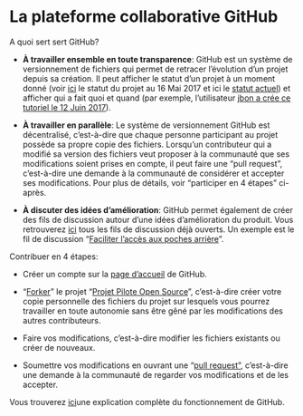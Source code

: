 La plateforme collaborative GitHub
==================================

A quoi sert sert GitHub?

-   **À travailler ensemble en toute transparence**: GitHub est un système de
    versionnement de fichiers qui permet de retracer l’évolution d’un projet
    depuis sa création. Il peut afficher le statut d’un projet à un moment donné
    (voir
    [ici](https://github.com/Raidlight/Projet-Pilote-Open-Source/tree/070fe9f6a15e9507612fdf21694784dca48d147f)
    le statut du projet au 16 Mai 2017 et ici le [statut
    actuel](https://github.com/Raidlight/Projet-Pilote-Open-Source)) et afficher
    qui a fait quoi et quand (par exemple, l’utilisateur [jbon a crée ce
    tutoriel le 12 Juin
    2017](https://github.com/Raidlight/Projet-Pilote-Open-Source/commit/cc97fea576658c3ff3385c7b1190c0917f9206e9?short_path=cda9ba7#diff-cda9ba73872e75b3757e5fc360b86ca4)).

-   **À travailler en parallèle**: Le système de versionnement GitHub est
    décentralisé, c’est-à-dire que chaque personne participant au projet possède
    sa propre copie des fichiers. Lorsqu’un contributeur qui a modifié sa
    version des fichiers veut proposer à la communauté que ses modifications
    soient prises en compte, il peut faire une “pull request”, c’est-à-dire une
    demande à la communauté de considérer et accepter ses modifications. Pour
    plus de détails, voir “participer en 4 étapes” ci-après.

-   **À discuter des idées d’amélioration**: GitHub permet également de créer
    des fils de discussion autour d’une idées d’amélioration du produit. Vous
    retrouverez
    [ici](https://github.com/Raidlight/Projet-Pilote-Open-Source/issues) tous
    les fils de discussion déjà ouverts. Un exemple est le fil de discussion
    “[Faciliter l’accès aux poches
    arrière](https://github.com/Raidlight/Projet-Pilote-Open-Source/issues/1)”.

Contribuer en 4 étapes:

-   Créer un compte sur la [page d’accueil](https://github.com/) de GitHub.

-   “[Forker](https://guides.github.com/activities/forking/)” le projet “[Projet
    Pilote Open
    Source](https://github.com/Raidlight/Projet-Pilote-Open-Source)”,
    c’est-à-dire créer votre copie personnelle des fichiers du projet sur
    lesquels vous pourrez travailler en toute autonomie sans être gêné par les
    modifications des autres contributeurs.

-   Faire vos modifications, c’est-à-dire modifier les fichiers existants ou
    créer de nouveaux.

-   Soumettre vos modifications en ouvrant une “[pull
    request”](https://help.github.com/articles/creating-a-pull-request/),
    c’est-à-dire une demande à la communauté de regarder vos modifications et de
    les accepter.

Vous trouverez [ici](https://guides.github.com/introduction/flow/)une
explication complète du fonctionnement de GitHub.
